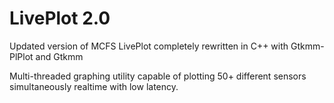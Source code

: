 # LivePlot 2.0

Updated version of MCFS LivePlot completely rewritten in C++ with Gtkmm-PlPlot and Gtkmm

Multi-threaded graphing utility capable of plotting 50+ different sensors simultaneously realtime with low latency.
